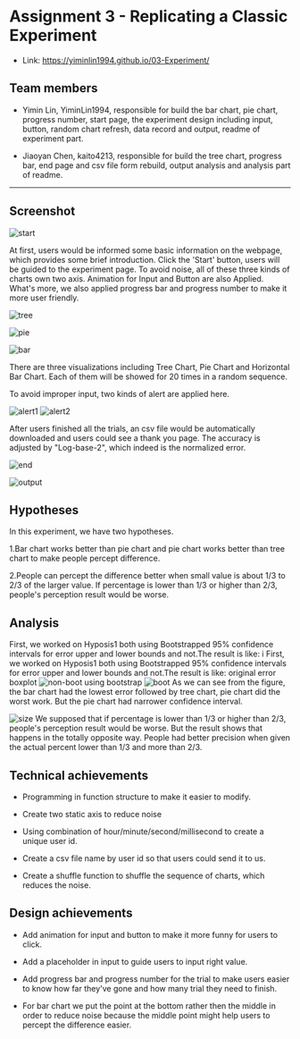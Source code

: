 Assignment 3 - Replicating a Classic Experiment  
===

- Link: https://yiminlin1994.github.io/03-Experiment/

## Team members

- Yimin Lin, YiminLin1994, responsible for build the bar chart, pie chart, progress number, start page, the experiment design including input, button, random chart refresh, data record and output, readme of experiment part.

- Jiaoyan Chen, kaito4213, responsible for build the tree chart, progress bar, end page and csv file form rebuild, output analysis and analysis part of readme.

---

## Screenshot

![start](img/1.PNG)

At first, users would be informed some basic information on the webpage, which provides some brief introduction. Click the 'Start' button, users will be guided to the experiment page. To avoid noise, all of these three kinds of charts own two axis.  Animation for Input and Button are also Applied. What's more, we also applied progress bar and progress number to make it more user friendly.

![tree](img/2.PNG)

![pie](img/5.PNG)

![bar](img/6.PNG)

There are three visualizations including Tree Chart, Pie Chart and Horizontal Bar Chart. Each of them will be showed for 20 times in a random sequence.

To avoid improper input, two kinds of alert are applied here.

![alert1](img/3.PNG)
![alert2](img/4.PNG)

After users finished all the trials, an csv file would be automatically downloaded and users could see a thank you page. The accuracy is adjusted by "Log-base-2", which indeed is the normalized error.





![end](img/7.PNG)

![output](img/8.PNG)
## Hypotheses
In this experiment, we have two hypotheses.

1.Bar chart works better than pie chart and pie chart works better than tree chart to make people percept difference.

2.People can percept the difference better when small value is about 1/3 to 2/3 of the larger value. If percentage is lower than 1/3 or higher than 2/3, people's perception result would be worse.

## Analysis
First, we worked on Hyposis1 both using Bootstrapped 95\% confidence intervals for error upper and lower bounds and not.The result is like:
i
First, we worked on Hyposis1 both using Bootstrapped 95\% confidence intervals for error upper and lower bounds and not.The result is like:
original error boxplot
![non-boot](Analysis/img/boxplot.png)
using bootstrap
![boot](Analysis/img/Screen%20Shot%202017-02-06%20at%206.29.50%20PM.png)
As we can see from the figure, the bar chart had the lowest error followed by tree chart, pie chart did the worst work. But the pie chart had narrower confidence interval.

![size](Analysis/img/Screen%20Shot%202017-02-06%20at%206.29.45%20PM.png)
We supposed that if percentage is lower than 1/3 or higher than 2/3, people's perception result would be worse. But the result shows that happens in the totally opposite way. People had better precision when given the actual percent lower than 1/3 and more than 2/3.

## Technical achievements

- Programming in function structure to make it easier to modify.

- Create two static axis to reduce noise

- Using combination of hour/minute/second/millisecond to create a unique user id.

- Create a csv file name by user id so that users could send it to us.

- Create a shuffle function to shuffle the sequence of charts, which reduces the noise.

## Design achievements

- Add animation for input and button to make it more funny for users to click.

- Add a placeholder in input to guide users to input right value.

- Add progress bar and progress number for the trial to make users easier to know how far they've gone and how many trial they need to finish.

- For bar chart we put the point at the bottom rather then the middle in order to reduce noise because the middle point might help users to percept the difference easier.
